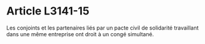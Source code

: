 # Article L3141-15

Les conjoints et les partenaires liés par un pacte civil de solidarité travaillant dans une même entreprise ont droit à un congé simultané.